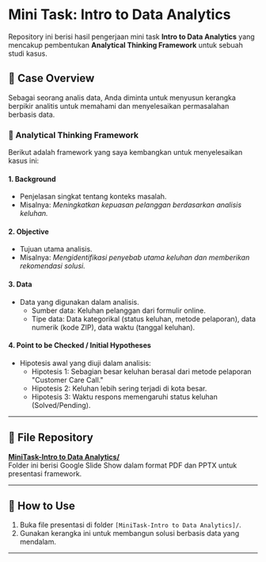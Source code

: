 # Mini Task: Intro to Data Analytics  
Repository ini berisi hasil pengerjaan mini task **Intro to Data Analytics** yang mencakup pembentukan **Analytical Thinking Framework** untuk sebuah studi kasus.

## 📌 Case Overview
Sebagai seorang analis data, Anda diminta untuk menyusun kerangka berpikir analitis untuk memahami dan menyelesaikan permasalahan berbasis data.  

### 🧠 Analytical Thinking Framework
Berikut adalah framework yang saya kembangkan untuk menyelesaikan kasus ini:  

#### 1. **Background**  
- Penjelasan singkat tentang konteks masalah.
- Misalnya: *Meningkatkan kepuasan pelanggan berdasarkan analisis keluhan.*

#### 2. **Objective**  
- Tujuan utama analisis.
- Misalnya: *Mengidentifikasi penyebab utama keluhan dan memberikan rekomendasi solusi.*

#### 3. **Data**  
- Data yang digunakan dalam analisis.  
  - Sumber data: Keluhan pelanggan dari formulir online.
  - Tipe data: Data kategorikal (status keluhan, metode pelaporan), data numerik (kode ZIP), data waktu (tanggal keluhan).

#### 4. **Point to be Checked / Initial Hypotheses**  
- Hipotesis awal yang diuji dalam analisis:  
  - Hipotesis 1: Sebagian besar keluhan berasal dari metode pelaporan "Customer Care Call."
  - Hipotesis 2: Keluhan lebih sering terjadi di kota besar.
  - Hipotesis 3: Waktu respons memengaruhi status keluhan (Solved/Pending).

---

## 📂 File Repository
**[MiniTask-Intro to Data Analytics/](https://docs.google.com/presentation/d/1jIcTkrkMCsqV6KHFxtDi771kvDf5D3T1/edit?usp=sharing&ouid=107948863460405350066&rtpof=true&sd=true/)**  
   Folder ini berisi Google Slide Show dalam format PDF dan PPTX untuk presentasi framework.


---

## 🎯 How to Use
1. Buka file presentasi di folder `[MiniTask-Intro to Data Analytics]/`.
2. Gunakan kerangka ini untuk membangun solusi berbasis data yang mendalam.

---


